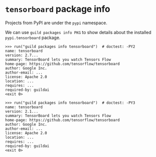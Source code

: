 # `tensorboard` package info

Projects from PyPI are under the `pypi` namespace.

We can use `guild packages info PKG` to show details about the
installed `pypi.tensorboard` package.

    >>> run("guild packages info tensorboard")  # doctest: -PY2
    name: tensorboard
    version: 2.7...
    summary: TensorBoard lets you watch Tensors Flow
    home-page: https://github.com/tensorflow/tensorboard
    author: Google Inc.
    author-email: ...
    license: Apache 2.0
    location: ...
    requires: ...
    required-by: guildai
    <exit 0>

    >>> run("guild packages info tensorboard")  # doctest: -PY3
    name: tensorboard
    version: 2.1...
    summary: TensorBoard lets you watch Tensors Flow
    home-page: https://github.com/tensorflow/tensorboard
    author: Google Inc.
    author-email: ...
    license: Apache 2.0
    location: ...
    requires: ...
    required-by: guildai
    <exit 0>
